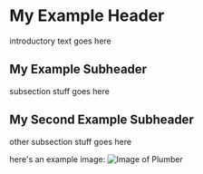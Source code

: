 # My Example Header
introductory text goes here

## My Example Subheader
subsection stuff goes here

## My Second Example Subheader
other subsection stuff goes here

here's an example image:
![Image of Plumber](https://octodex.github.com/images/plumber.jpg)
